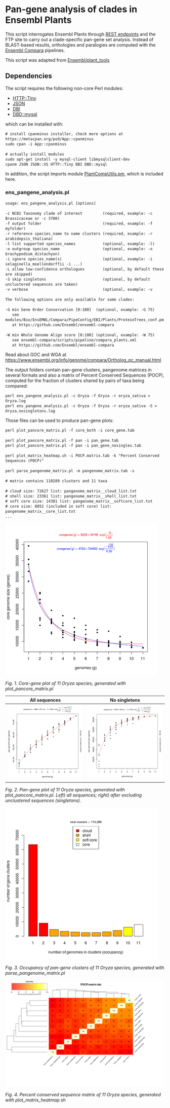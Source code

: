 
# Pan-gene analysis of clades in Ensembl Plants

This script interrogates Ensembl Plants through [REST endpoints](https://rest.ensembl.org) and the FTP site to carry out a clade-specific pan-gene set analysis. Instead of BLAST-based results, orthologies and paralogies are computed with the [Ensembl Compara](https://plants.ensembl.org/info/genome/compara/index.html) pipelines. 

This script was adapted from [Ensembl/plant_tools](https://github.com/Ensembl/plant_tools/tree/master/phylogenomics)

## Dependencies

The script requires the following non-core Perl modules:
* [HTTP::Tiny](https://metacpan.org/release/HTTP-Tiny)
* [JSON](https://metacpan.org/release/JSON)
* [DBI](https://metacpan.org/pod/DBI)
* [DBD::mysql](https://metacpan.org/pod/DBD::mysql)

which can be installed with: 
```
# install cpanminus installer, check more options at https://metacpan.org/pod/App::cpanminus
sudo cpan -i App::cpanminus  

# actually install modules
sudo apt-get install -y mysql-client libmysqlclient-dev
cpanm JSON JSON::XS HTTP::Tiny DBI DBD::mysql
```

In addition, the script imports module [PlantCompUtils.pm](./PlantCompUtils.pm), 
which is included here.

### ens_pangene_analysis.pl

```
usage: ens_pangene_analysis.pl [options]

-c NCBI Taxonomy clade of interest         (required, example: -c Brassicaceae or -c 3700)
-f output folder                           (required, example: -f myfolder)
-r reference species_name to name clusters (required, example: -r arabidopsis_thaliana)
-l list supported species_names            (optional, example: -l)
-o outgroup species_name                   (optional, example: -o brachypodium_distachyon)
-i ignore species_name(s)                  (optional, example: -i selaginella_moellendorffii -i ...)
-L allow low-confidence orthologues        (optional, by default these are skipped)
-S skip singletons                         (optional, by default unclustered sequences are taken)
-v verbose                                 (optional, example: -v

The following options are only available for some clades:

-G min Gene Order Conservation [0:100]  (optional, example: -G 75)
   see modules/Bio/EnsEMBL/Compara/PipeConfig/EBI/Plants/ProteinTrees_conf.pm
   at https://github.com/Ensembl/ensembl-compara

-W min Whole Genome Align score [0:100] (optional, example: -W 75)
   see ensembl-compara/scripts/pipeline/compara_plants.xml
   at https://github.com/Ensembl/ensembl-compara
```
Read about GOC and WGA at https://www.ensembl.org/info/genome/compara/Ortholog_qc_manual.html


The output folders contain pan-gene clusters, pangenome matrices in several formats and also a matrix of Percent Conserved Sequences (POCP), computed for the fraction of clusters shared by pairs of taxa being compared:
```
perl ens_pangene_analysis.pl -c Oryza -f Oryza -r oryza_sativa > Oryza.log
perl ens_pangene_analysis.pl -c Oryza -f Oryza -r oryza_sativa -S > Oryza.nosingletons.log
```

Those files can be used to produce pan-gene plots:

```
perl plot_pancore_matrix.pl -f core_both -i core_gene.tab

perl plot_pancore_matrix.pl -f pan -i pan_gene.tab
perl plot_pancore_matrix.pl -f pan -i pan_gene_nosingles.tab

perl plot_matrix_heatmap.sh -i POCP.matrix.tab -k "Percent Conserved Sequences (POCP)"

perl parse_pangenome_matrix.pl -m pangenome_matrix.tab -s

# matrix contains 110289 clusters and 11 taxa

# cloud size: 72627 list: pangenome_matrix__cloud_list.txt
# shell size: 23361 list: pangenome_matrix__shell_list.txt
# soft core size: 14301 list: pangenome_matrix__softcore_list.txt
# core size: 8052 (included in soft core) list: pangenome_matrix__core_list.txt
...
```

![Core pan-gene plot](./pics/core_gene.tab_core_both.png)

*Fig. 1. Core-gene plot of 11 Oryza species, generated with plot_pancore_matrix.pl*

All sequences | No singletons
:-------------------------:|:-------------------------:
![Pan pan-gene plot](./pics/pan_gene.tab_pan.png) | ![Pan pan-gene plot](./pics/pan_gene_nosingles.tab_pan.png)

*Fig. 2. Pan-gene plot of 11 Oryza species, generated with plot_pancore_matrix.pl. 
Left) all sequences; right) after excluding unclustered sequences (singletons).*

![Pan-gene occupancy barplot](./pics/pangenome_matrix__shell.png)

*Fig. 3. Occupancy of pan-gene clusters of 11 Oryza species, generated with parse_pangenome_matrix.pl*

![POCP heatmap](./pics/POCP.matrix_heatmap.svg)

*Fig. 4. Percent conserved sequence matrix of 11 Oryza species, generated with plot_matrix_heatmap.sh*

